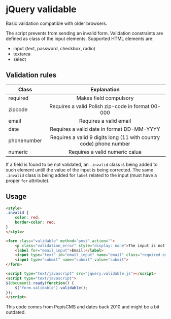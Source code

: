 # jQuery validable

Basic validation compatible with older browsers.

The script prevents from sending an invalid form. Validation constraints are defined as class of the input elements. Supported HTML elements are:
* input (text, password, checkbox, radio)
* textarea
* select

## Validation rules

| Class         | Explanation
| ------------- |:-----------------------------------------------------------------:|
| required      | Makes field compulsory
| zipcode       | Requires a valid Polish zip-code in format 00-000
| email			| Requires a valid email
| date			| Requires a valid date in format DD-MM-YYYY
| phonenumber	| Requires a valid 9 digits long (11 with country code) phone number
| numeric		| Requires a valid numeric calue

If a field is found to be not validated, an `.invalid` class is being added to such element untill the value of the input is being corrected. The same `.invalid` class is being added for `label` related to the input (must have a proper `for` attribute).

## Usage

```html
<style>
.invalid {
	color: red;
	border-color: red;
}
</style>

<form class="validable" method="post" action="">
	<p class="validation_error" style="display: none">The input is not valid</p>
	<label for="email_input">Email:</label>
	<input type="text" id="email_input" name="email" class="required email">
	<input type="submit" name="submit" value="submit">
</form>

<script type="text/javascript" src="jquery.validable.js"></script>
<script type="text/javascript">
$(document).ready(function() {
    $('form.validable').validable();
});
</script>
```

This code comes from PepisCMS and dates back 2010 and might be a bit outdated.